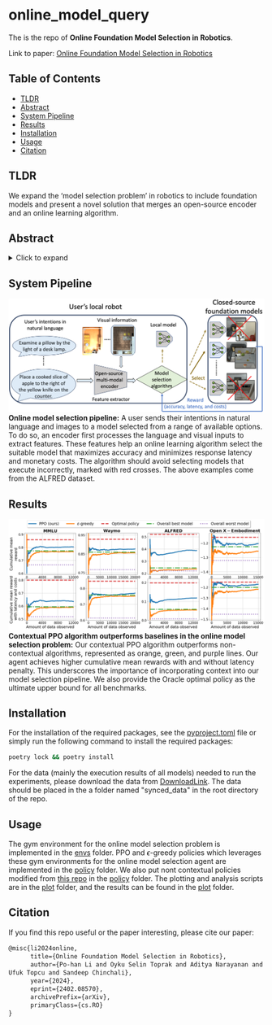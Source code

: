 # online_model_query
The is the repo of **Online Foundation Model Selection in Robotics**. 

Link to paper: [Online Foundation Model Selection in Robotics](https://arxiv.org/abs/2402.08570#:~:text=Foundation%20models%20have%20recently%20expanded,paid%2C%20closed%2Dsource%20options.)
## Table of Contents
- [TLDR](#TLDR)
- [Abstract](#abstract)
- [System Pipeline](#system-pipeline)
- [Results](#results)
- [Installation](#installation)
- [Usage](#usage)
- [Citation](#citation)

## TLDR
We expand the ‘model selection problem’ in robotics to include foundation models and present a novel solution that merges an open-source encoder and an online learning algorithm.

## Abstract
<details>
<summary>Click to expand</summary>
Foundation models have recently expanded into robotics after excelling in computer vision and natural language processing. The models are accessible in two ways: open-source or paid, closed-source options. Users with access to both face a problem when deciding between effective yet costly closed-source models and free but less powerful open-source alternatives. We call it the model selection problem. Existing supervised-learning methods are impractical due to the high cost of collecting extensive training data from closed-source models. Hence, we focus on the online learning setting where algorithms learn while collecting data, eliminating the need for large pre-collected datasets. We thus formulate a user-centric online model selection problem and propose a novel solution that combines an open-source encoder to output context and an online learning algorithm that processes this context. The encoder distills vast data distributions into low-dimensional features, i.e., the context, without additional training. The online learning algorithm aims to maximize a composite reward that includes model performance, execution time, and costs based on the context extracted from the data. It results in an improved trade-off between selecting open-source and closed-source models compared to non-contextual methods, as validated by our theoretical analysis. Experiments across language-based robotic tasks such as Waymo Open Dataset, ALFRED, and Open X-Embodiment demonstrate real-world applications of the solution. The results show that the solution significantly improves the task success rate by up to 14%.
</details>

## System Pipeline
![system pipeline](./plot/online_system.png "system pipeline")
**Online model selection pipeline:** A user sends their intentions in natural language and images to a model selected from a range of available options. To do so, an encoder first processes the language and visual inputs to extract features. These features help an online learning algorithm select the suitable model that maximizes accuracy and minimizes response latency and monetary costs. The algorithm should avoid selecting models that execute incorrectly, marked with red crosses. The above examples come from the ALFRED dataset.
</details>

## Results
![results](./plot/results.png "result")
**Contextual PPO algorithm outperforms baselines in the online model selection problem:**
Our contextual PPO algorithm outperforms non-contextual algorithms, represented as orange, green, and purple lines. Our agent achieves higher cumulative mean rewards with and without latency penalty. This underscores the importance of incorporating context into our model selection pipeline. We also provide the Oracle optimal policy as the ultimate upper bound for all benchmarks.


## Installation
For the installation of the required packages, see the [pyproject.toml](pyproject.toml) file or simply run the following command to install the required packages:
```bash
poetry lock && poetry install
```

For the data (mainly the execution results of all models) needed to run the experiments, please download the data from [DownloadLink](https://utexas.box.com/s/zxt834xa1oh842nzfsijf6qpllp9fsb9). The data should be placed in the a folder named "synced_data" in the root directory of the repo.

## Usage
The gym environment for the online model selection problem is implemented in the [envs](query/envs/) folder. 
PPO and $\epsilon$-greedy policies which leverages these gym environments for the online model selection agent are implemented in the [policy](query/src/policy/) folder. We also put nont contextual policies modified from [this repo](https://github.com/david-cortes/contextualbandits) in the [policy](query/src/policy/) folder. The plotting and analysis scripts are in the [plot](query/src/plotting/) folder, and the results can be found in the [plot](plot/) folder.

## Citation
If you find this repo useful or the paper interesting, please cite our paper:
```
@misc{li2024online,
      title={Online Foundation Model Selection in Robotics}, 
      author={Po-han Li and Oyku Selin Toprak and Aditya Narayanan and Ufuk Topcu and Sandeep Chinchali},
      year={2024},
      eprint={2402.08570},
      archivePrefix={arXiv},
      primaryClass={cs.RO}
}
```
